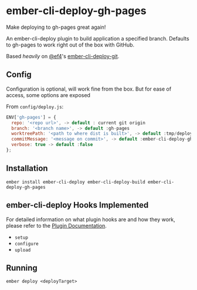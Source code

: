 # ember-cli-deploy-gh-pages

Make deploying to gh-pages great again!

An ember-cli-deploy plugin to build application a specified branch. Defaults to gh-pages to work right out of the box with GitHub.


Based *heavily* on [@ef4](https://github.com/ef4)'s [ember-cli-deploy-git](https://github.com/ef4/ember-cli-deploy-git).
## Config

Configuration is optional, will work fine from the box.
But for ease of access, some options are exposed

From `config/deploy.js`:

```js
ENV['gh-pages'] = {
  repo: '<repo url>', -> default : current git origin
  branch: '<branch name>', -> default :gh-pages
  worktreePath: '<path to where dist is built>', -> default :tmp/deploy-dist
  commitMessage: '<message on commit>', -> default :ember-cli-deploy-gh-pages: ${branch}
  verbose: true -> default :false
};
```
## Installation

`ember install ember-cli-deploy ember-cli-deploy-build ember-cli-deploy-gh-pages`

## ember-cli-deploy Hooks Implemented

For detailed information on what plugin hooks are and how they work, please refer to the [Plugin Documentation](http://ember-cli.github.io/ember-cli-deploy/plugins).

- `setup`
- `configure`
- `upload`

## Running

`ember deploy <deployTarget>`
